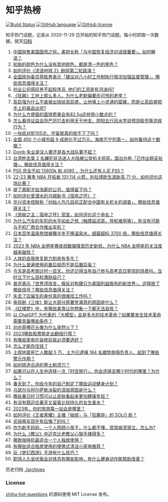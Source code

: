 # 知乎热榜
[![Build Status](https://github.com/ToWeLong/zhihu-hot-questions/workflows/CI/badge.svg)](https://github.com/ToWeLong/zhihu-hot-questions/actions)
[![GitHub language](https://img.shields.io/badge/language-golang-orange.svg)](https://golang.org/)
[![GitHub license](https://img.shields.io/github/license/ToWeLong/zhihu-hot-questions)](https://github.com/ToWeLong/zhihu-hot-questions/blob/main/LICENSE)

知乎热门话题，记录从 2020-11-29 日开始的知乎热门话题。每小时抓取一次数据，按天[归档](./archives)

<!-- BEGIN -->

1. [中国抛售美国国债之际，美财长称「与中国恢复经济对话很重要」，如何解读？](https://www.zhihu.com/question/586384057)
1. [轮胎的颜色为什么没有其他颜色，都是清一色的黑色？](https://www.zhihu.com/question/583724471)
1. [如何评价《流浪地球 2》剧组第二轮路演？](https://www.zhihu.com/question/585887408)
1. [全国政协委员蒋胜男表示「建议对八小时工作制执行情况加强监督管理」，哪些信息值得关注？](https://www.zhihu.com/question/586455059)
1. [创业公司感叹养不起程序员, 他们的工资是有泡沫吗?](https://www.zhihu.com/question/586120986)
1. [《狂飙》工地上那么多人，为什么老默偏要杀可怜的老李？](https://www.zhihu.com/question/581727017)
1. [高启强为什么不直接出钱给高启盛，让他填上小灵通的窟窿，而是让高启盛把手上的毒品出完?](https://www.zhihu.com/question/582590428)
1. [为什么方便面的面饼质量会有82.5g这样带小数点的？](https://www.zhihu.com/question/582094087)
1. [怎么看待证监会将严厉打击利用天干地支、阴阳五行风水学说预测股市等违规行为？](https://www.zhihu.com/question/586037430)
1. [一张纸对折105次，宇宙就真的放不下了吗？](https://www.zhihu.com/question/428831824)
1. [全国 450 个小城市超 9 成房价不过万元，海南万宁列第一，如何看待这个数据？](https://www.zhihu.com/question/586383529)
1. [Doinb 失业是没人要还是各大战队要不起？](https://www.zhihu.com/question/585527053)
1. [台湾枪击案 2 名嫌犯非法进入大陆被公安机关抓获，国台办称「已作出稳妥处理」，哪些信息值得关注？](https://www.zhihu.com/question/586193595)
1. [PS5 完全不如 13900k 和 4090 ，为什么还有人买 PS5？](https://www.zhihu.com/question/586376909)
1. [22-23 赛季 NBA 开拓者 131:114 火箭，利拉德砍生涯新高 71 分，如何评价这场比赛？](https://www.zhihu.com/question/586462842)
1. [提了离职才给涨薪的公司，值得留下吗？](https://www.zhihu.com/question/585069443)
1. [如何评价爱潜水的乌贼新书《宿命之环》？](https://www.zhihu.com/question/585994741)
1. [华兴资本控股称「创始人包凡目前正配合中国有关机关的调查」，哪些信息值得关注？](https://www.zhihu.com/question/586446933)
1. [《诡秘之主：宿命之环》官宣，如何评价这个命名？](https://www.zhihu.com/question/585979364)
1. [为什么汽车的车机的水平如此之低（触摸延迟高，导航难用等），有没有可能与手机厂商合作推出车机？](https://www.zhihu.com/question/287282417)
1. [日本百年温泉旅馆被曝半年不换温泉水，细菌超标 3700 倍，哪些信息值得关注？](https://www.zhihu.com/question/586332654)
1. [2023 年 NBA 全明星赛收视数据降至历史新低，为什么 NBA 全明星的关注度越来越低？](https://www.zhihu.com/question/585739699)
1. [人体的自我修复能力到底有多牛？](https://www.zhihu.com/question/26938858)
1. [为什么普遍使用前置后驱而不是后置后驱？](https://www.zhihu.com/question/585514722)
1. [今天是高考倒计时一百天，你还记得当年自己参与高考百日誓师的场景吗，当时立下什么目标激励自己？](https://www.zhihu.com/question/585992609)
1. [普京表示「世界须改变，俄反对构建只为美国利益服务的新世界」，这释放了哪些信号？哪些信息值得关注？](https://www.zhihu.com/question/586367105)
1. [失去了应届生的身份真的很难找工作吗？](https://www.zhihu.com/question/556648354)
1. [电视剧《三体》能让大部分原著党满意的原因是什么？](https://www.zhihu.com/question/584185176)
1. [《红楼梦》中，有哪些美食让你想象一下都无法自拔？](https://www.zhihu.com/question/264857208)
1. [以 ChatGPT 为代表的「大模型」会是多大的技术革命？如果要发生技术革命需要具备哪些条件？](https://www.zhihu.com/question/581311491)
1. [刘亦菲捧花头像为什么突然火了？](https://www.zhihu.com/question/585431394)
1. [2023哪些股票能走出翻倍行情？](https://www.zhihu.com/question/585974296)
1. [有哪些家电在装修前就必须要选好？](https://www.zhihu.com/question/585163644)
1. [怎么才能存住钱 ?](https://www.zhihu.com/question/583888222)
1. [土叙地震死亡人数超 5 万，土方已逮捕 184 名建筑倒塌负责人，起到了哪些警示作用？](https://www.zhihu.com/question/586347838)
1. [如何挑选合适的男士剃须刀？](https://www.zhihu.com/question/584771246)
1. [如果可以在人生中选择一次「时空旅行」，你会选择去哪个时代的哪里？为什么？](https://www.zhihu.com/question/585534955)
1. [春天到了，你给今年的自己制定了哪些运动健身计划？](https://www.zhihu.com/question/584673162)
1. [乌瑟尔与阿尔萨斯决裂的深层原因是什么？](https://www.zhihu.com/question/579059572)
1. [哪些春日好习惯可以让皮肤看起来更加健康年轻？](https://www.zhihu.com/question/583973333)
1. [有没有既迎合春天又留香比较持久的女生香水？](https://www.zhihu.com/question/584412156)
1. [2023年，你的旅游第一站会是哪里？](https://www.zhihu.com/question/577106589)
1. [如何评价《王者荣耀》主播「枷锁」与「狂魔哥」的 SOLO 局？](https://www.zhihu.com/question/585732822)
1. [买纯电车现在有后悔了的吗？](https://www.zhihu.com/question/555507814)
1. [作为新手妈妈，一个人照顾小孩子，什么都不懂，常常崩溃哭泣，怎么办?](https://www.zhihu.com/question/583362048)
1. [为什么《教父》中迈克比老教父心狠手辣得多？](https://www.zhihu.com/question/528805854)
1. [哪款咖啡机最适合一个人独居使用？](https://www.zhihu.com/question/584235649)
1. [有哪些适合租房使用的便携式清洁小家电推荐？](https://www.zhihu.com/question/584235692)
1. [玩《梦幻西游》手游有什么技巧？](https://www.zhihu.com/question/29457025)
1. [职场人久坐伏案会对体态有哪些影响，有什么健身动作能帮助改善？](https://www.zhihu.com/question/585579713)

<!-- END -->

历史归档 [./archives](./archives)


### License
[zhihu-hot-questions](https://github.com/towelong/zhihu-hot-questions) 的源码使用 MIT License 发布。